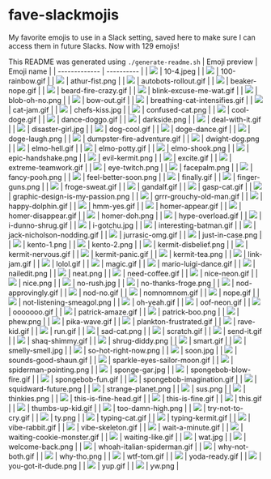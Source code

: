 # fave-slackmojis
My favorite emojis to use in a Slack setting, saved here to make sure I can access them in future Slacks. Now with 129 emojis!

This README was generated using `./generate-readme.sh`
| Emoji preview | Emoji name |
| ------------- | ---------- |
| <img src='./emojis/10-4.jpeg'/> | 10-4.jpeg |
| <img src='./emojis/100-rainbow.gif'/> | 100-rainbow.gif |
| <img src='./emojis/athur-fist.png'/> | athur-fist.png |
| <img src='./emojis/autobots-rollout.gif'/> | autobots-rollout.gif |
| <img src='./emojis/beaker-nope.gif'/> | beaker-nope.gif |
| <img src='./emojis/beard-fire-crazy.gif'/> | beard-fire-crazy.gif |
| <img src='./emojis/blink-excuse-me-wat.gif'/> | blink-excuse-me-wat.gif |
| <img src='./emojis/blob-oh-no.png'/> | blob-oh-no.png |
| <img src='./emojis/bow-out.gif'/> | bow-out.gif |
| <img src='./emojis/breathing-cat-intensifies.gif'/> | breathing-cat-intensifies.gif |
| <img src='./emojis/cat-jam.gif'/> | cat-jam.gif |
| <img src='./emojis/chefs-kiss.jpg'/> | chefs-kiss.jpg |
| <img src='./emojis/confused-cat.png'/> | confused-cat.png |
| <img src='./emojis/cool-doge.gif'/> | cool-doge.gif |
| <img src='./emojis/dance-doggo.gif'/> | dance-doggo.gif |
| <img src='./emojis/darkside.png'/> | darkside.png |
| <img src='./emojis/deal-with-it.gif'/> | deal-with-it.gif |
| <img src='./emojis/disaster-girl.jpg'/> | disaster-girl.jpg |
| <img src='./emojis/dog-cool.gif'/> | dog-cool.gif |
| <img src='./emojis/doge-dance.gif'/> | doge-dance.gif |
| <img src='./emojis/doge-laugh.png'/> | doge-laugh.png |
| <img src='./emojis/dumpster-fire-adventure.gif'/> | dumpster-fire-adventure.gif |
| <img src='./emojis/dwight-dog.png'/> | dwight-dog.png |
| <img src='./emojis/elmo-hell.gif'/> | elmo-hell.gif |
| <img src='./emojis/elmo-potty.gif'/> | elmo-potty.gif |
| <img src='./emojis/elmo-shook.png'/> | elmo-shook.png |
| <img src='./emojis/epic-handshake.png'/> | epic-handshake.png |
| <img src='./emojis/evil-kermit.png'/> | evil-kermit.png |
| <img src='./emojis/excite.gif'/> | excite.gif |
| <img src='./emojis/extreme-teamwork.gif'/> | extreme-teamwork.gif |
| <img src='./emojis/eye-twitch.png'/> | eye-twitch.png |
| <img src='./emojis/facepalm.png'/> | facepalm.png |
| <img src='./emojis/fancy-pooh.png'/> | fancy-pooh.png |
| <img src='./emojis/feel-better-soon.png'/> | feel-better-soon.png |
| <img src='./emojis/finally.gif'/> | finally.gif |
| <img src='./emojis/finger-guns.png'/> | finger-guns.png |
| <img src='./emojis/froge-sweat.gif'/> | froge-sweat.gif |
| <img src='./emojis/gandalf.gif'/> | gandalf.gif |
| <img src='./emojis/gasp-cat.gif'/> | gasp-cat.gif |
| <img src='./emojis/graphic-design-is-my-passion.png'/> | graphic-design-is-my-passion.png |
| <img src='./emojis/grrr-grouchy-old-man.gif'/> | grrr-grouchy-old-man.gif |
| <img src='./emojis/happy-dolphin.gif'/> | happy-dolphin.gif |
| <img src='./emojis/hmm-yes.gif'/> | hmm-yes.gif |
| <img src='./emojis/homer-appear.gif'/> | homer-appear.gif |
| <img src='./emojis/homer-disappear.gif'/> | homer-disappear.gif |
| <img src='./emojis/homer-doh.png'/> | homer-doh.png |
| <img src='./emojis/hype-overload.gif'/> | hype-overload.gif |
| <img src='./emojis/i-dunno-shrug.gif'/> | i-dunno-shrug.gif |
| <img src='./emojis/i-gotchu.jpg'/> | i-gotchu.jpg |
| <img src='./emojis/interesting-batman.gif'/> | interesting-batman.gif |
| <img src='./emojis/jack-nicholson-nodding.gif'/> | jack-nicholson-nodding.gif |
| <img src='./emojis/jurrasic-omg.gif'/> | jurrasic-omg.gif |
| <img src='./emojis/just-in-case.png'/> | just-in-case.png |
| <img src='./emojis/kento-1.png'/> | kento-1.png |
| <img src='./emojis/kento-2.png'/> | kento-2.png |
| <img src='./emojis/kermit-disbelief.png'/> | kermit-disbelief.png |
| <img src='./emojis/kermit-nervous.gif'/> | kermit-nervous.gif |
| <img src='./emojis/kermit-panic.gif'/> | kermit-panic.gif |
| <img src='./emojis/kermit-tea.png'/> | kermit-tea.png |
| <img src='./emojis/link-jam.gif'/> | link-jam.gif |
| <img src='./emojis/lolol.gif'/> | lolol.gif |
| <img src='./emojis/magic.gif'/> | magic.gif |
| <img src='./emojis/mario-luigi-dance.gif'/> | mario-luigi-dance.gif |
| <img src='./emojis/nailedit.png'/> | nailedit.png |
| <img src='./emojis/neat.png'/> | neat.png |
| <img src='./emojis/need-coffee.gif'/> | need-coffee.gif |
| <img src='./emojis/nice-neon.gif'/> | nice-neon.gif |
| <img src='./emojis/nice.png'/> | nice.png |
| <img src='./emojis/no-rush.jpg'/> | no-rush.jpg |
| <img src='./emojis/no-thanks-froge.png'/> | no-thanks-froge.png |
| <img src='./emojis/nod-approvingly.gif'/> | nod-approvingly.gif |
| <img src='./emojis/nod-no.gif'/> | nod-no.gif |
| <img src='./emojis/nomnomnom.gif'/> | nomnomnom.gif |
| <img src='./emojis/nope.gif'/> | nope.gif |
| <img src='./emojis/not-listening-smeagol.png'/> | not-listening-smeagol.png |
| <img src='./emojis/oh-yeah.gif'/> | oh-yeah.gif |
| <img src='./emojis/oof-neon.gif'/> | oof-neon.gif |
| <img src='./emojis/ooooooo.gif'/> | ooooooo.gif |
| <img src='./emojis/patrick-amaze.gif'/> | patrick-amaze.gif |
| <img src='./emojis/patrick-boo.png'/> | patrick-boo.png |
| <img src='./emojis/phew.png'/> | phew.png |
| <img src='./emojis/pika-wave.gif'/> | pika-wave.gif |
| <img src='./emojis/plankton-frustrated.gif'/> | plankton-frustrated.gif |
| <img src='./emojis/rave-kid.gif'/> | rave-kid.gif |
| <img src='./emojis/run.gif'/> | run.gif |
| <img src='./emojis/sad-cat.png'/> | sad-cat.png |
| <img src='./emojis/scratch.gif'/> | scratch.gif |
| <img src='./emojis/send-it.gif'/> | send-it.gif |
| <img src='./emojis/shaq-shimmy.gif'/> | shaq-shimmy.gif |
| <img src='./emojis/shrug-diddy.png'/> | shrug-diddy.png |
| <img src='./emojis/smart.gif'/> | smart.gif |
| <img src='./emojis/smelly-smell.jpg'/> | smelly-smell.jpg |
| <img src='./emojis/so-hot-right-now.png'/> | so-hot-right-now.png |
| <img src='./emojis/soon.jpg'/> | soon.jpg |
| <img src='./emojis/sounds-good-shaun.gif'/> | sounds-good-shaun.gif |
| <img src='./emojis/sparkle-eyes-sailor-moon.gif'/> | sparkle-eyes-sailor-moon.gif |
| <img src='./emojis/spiderman-pointing.png'/> | spiderman-pointing.png |
| <img src='./emojis/sponge-gar.jpg'/> | sponge-gar.jpg |
| <img src='./emojis/spongebob-blow-fire.gif'/> | spongebob-blow-fire.gif |
| <img src='./emojis/spongebob-fun.gif'/> | spongebob-fun.gif |
| <img src='./emojis/spongebob-imagination.gif'/> | spongebob-imagination.gif |
| <img src='./emojis/squidward-future.png'/> | squidward-future.png |
| <img src='./emojis/strange-planet.png'/> | strange-planet.png |
| <img src='./emojis/sus.png'/> | sus.png |
| <img src='./emojis/thinkies.png'/> | thinkies.png |
| <img src='./emojis/this-is-fine-head.gif'/> | this-is-fine-head.gif |
| <img src='./emojis/this-is-fine.gif'/> | this-is-fine.gif |
| <img src='./emojis/this.gif'/> | this.gif |
| <img src='./emojis/thumbs-up-kid.gif'/> | thumbs-up-kid.gif |
| <img src='./emojis/too-damn-high.png'/> | too-damn-high.png |
| <img src='./emojis/try-not-to-cry.gif'/> | try-not-to-cry.gif |
| <img src='./emojis/ty.png'/> | ty.png |
| <img src='./emojis/typing-cat.gif'/> | typing-cat.gif |
| <img src='./emojis/typing-kermit.gif'/> | typing-kermit.gif |
| <img src='./emojis/vibe-rabbit.gif'/> | vibe-rabbit.gif |
| <img src='./emojis/vibe-skeleton.gif'/> | vibe-skeleton.gif |
| <img src='./emojis/wait-a-minute.gif'/> | wait-a-minute.gif |
| <img src='./emojis/waiting-cookie-monster.gif'/> | waiting-cookie-monster.gif |
| <img src='./emojis/waiting-like.gif'/> | waiting-like.gif |
| <img src='./emojis/wat.jpg'/> | wat.jpg |
| <img src='./emojis/welcome-back.png'/> | welcome-back.png |
| <img src='./emojis/whoah-italian-spiderman.gif'/> | whoah-italian-spiderman.gif |
| <img src='./emojis/why-not-both.gif'/> | why-not-both.gif |
| <img src='./emojis/why-tho.png'/> | why-tho.png |
| <img src='./emojis/wtf-tom.gif'/> | wtf-tom.gif |
| <img src='./emojis/yoda-ready.gif'/> | yoda-ready.gif |
| <img src='./emojis/you-got-it-dude.png'/> | you-got-it-dude.png |
| <img src='./emojis/yup.gif'/> | yup.gif |
| <img src='./emojis/yw.png'/> | yw.png |
